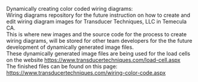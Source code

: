 Dynamically creating color coded wiring diagrams:<br>
Wiring diagrams repository for the future instruction on how to create and edit wiring diagram images for Transducer Techniques, LLC in Temecula CA.<br>
This is where new images and the source code for the process to create wiring diagrams, will be stored for other team developers for the the future development of dynamically generated image files.<br>
These dynamically generated image files are being used for the load cells on the website https://www.transducertechniques.com/load-cell.aspx <br>
The finished files can be found on this page: https://www.transducertechniques.com/wiring-color-code.aspx
